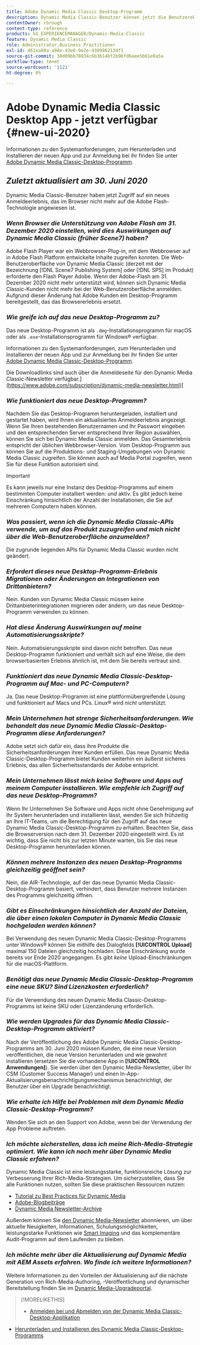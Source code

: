 ```yaml
---
title: Adobe Dynamic Media Classic Desktop-Programm
description: Dynamic Media Classic-Benutzer können jetzt die Benutzeroberfläche vollständig aktualisieren. Das Erlebnis bietet eine aktualisierte Anmeldung mit Links zu wertvollen Ressourcen. Diese Aktualisierung beruht nicht mehr auf der Browsertechnologie Adobe Flash .
contentOwner: rbrough
content-type: reference
products: SG_EXPERIENCEMANAGER/Dynamic-Media-Classic
feature: Dynamic Media Classic
role: Administrator,Business Practitioner
exl-id: d61ea80a-a98e-43e6-9e2e-4389962134f1
source-git-commit: 38d09bb78834c6b3614bf2b96fd6aee5661e0a5a
workflow-type: tm+mt
source-wordcount: '1121'
ht-degree: 0%

---
```


# Adobe Dynamic Media Classic Desktop App - jetzt verfügbar {#new-ui-2020}

Informationen zu den Systemanforderungen, zum Herunterladen und Installieren der neuen App und zur Anmeldung bei ihr finden Sie unter [Adobe Dynamic Media Classic-Desktop-Programm](/help/dynamic-media-classic-desktop-app.md).

## _Zuletzt aktualisiert am 30. Juni 2020_

Dynamic Media Classic-Benutzer haben jetzt Zugriff auf ein neues Anmeldeerlebnis, das im Browser nicht mehr auf die Adobe Flash-Technologie angewiesen ist.

### **_Wenn Browser die Unterstützung von Adobe Flash am 31. Dezember 2020 einstellen, wird dies Auswirkungen auf Dynamic Media Classic (früher Scene7) haben?_**

Adobe Flash Player war ein Webbrowser-Plug-in, mit dem Webbrowser auf in Adobe Flash Platform entwickelte Inhalte zugreifen konnten. Die Web-Benutzeroberfläche von Dynamic Media Classic (derzeit mit der Bezeichnung [!DNL Scene7 Publishing System] oder [!DNL SPS] im Produkt) erforderte den Flash Player Adobe. Wenn der Adobe-Flash am 31. Dezember 2020 nicht mehr unterstützt wird, können sich Dynamic Media Classic-Kunden nicht mehr bei der Web-Benutzeroberfläche anmelden. Aufgrund dieser Änderung hat Adobe Kunden ein Desktop-Programm bereitgestellt, das das Browsererlebnis ersetzt.

### **_Wie greife ich auf das neue Desktop-Programm zu?_**

Das neue Desktop-Programm ist als `.dmg`-Installationsprogramm für macOS oder als `.exe`-Installationsprogramm für Windows® verfügbar.

Informationen zu den Systemanforderungen, zum Herunterladen und Installieren der neuen App und zur Anmeldung bei ihr finden Sie unter [Adobe Dynamic Media Classic-Desktop-Programm](/help/dynamic-media-classic-desktop-app.md).

Die Downloadlinks sind auch über die Anmeldeseite für den Dynamic Media Classic-Newsletter verfügbar.](https://www.adobe.com/subscription/dynamic-media-newsletter.html)[

### **_Wie funktioniert das neue Desktop-Programm?_**

Nachdem Sie das Desktop-Programm heruntergeladen, installiert und gestartet haben, wird Ihnen ein aktualisiertes Anmeldeerlebnis angezeigt. Wenn Sie Ihren bestehenden Benutzernamen und Ihr Passwort eingeben und den entsprechenden Server entsprechend Ihrer Region auswählen, können Sie sich bei Dynamic Media Classic anmelden. Das Gesamterlebnis entspricht der üblichen Webbrowser-Version. Vom Desktop-Programm aus können Sie auf die Produktions- und Staging-Umgebungen von Dynamic Media Classic zugreifen. Sie können auch auf Media Portal zugreifen, wenn Sie für diese Funktion autorisiert sind.

>[!IMPORTANT]
>
>Es kann jeweils nur eine Instanz des Desktop-Programms auf einem bestimmten Computer installiert werden: *und* aktiv. Es gibt jedoch keine Einschränkung hinsichtlich der Anzahl der Installationen, die Sie auf mehreren Computern haben können.

### **_Was passiert, wenn ich die Dynamic Media Classic-APIs verwende, um auf das Produkt zuzugreifen und mich nicht über die Web-Benutzeroberfläche anzumelden?_**

Die zugrunde liegenden APIs für Dynamic Media Classic wurden nicht geändert.

### **_Erfordert dieses neue Desktop-Programm-Erlebnis Migrationen oder Änderungen an Integrationen von Drittanbietern?_**

Nein. Kunden von Dynamic Media Classic müssen keine Drittanbieterintegrationen migrieren oder ändern, um das neue Desktop-Programm verwenden zu können.

### **_Hat diese Änderung Auswirkungen auf meine Automatisierungsskripte?_**

Nein. Automatisierungsskripte sind davon nicht betroffen. Das neue Desktop-Programm funktioniert und verhält sich auf eine Weise, die dem browserbasierten Erlebnis ähnlich ist, mit dem Sie bereits vertraut sind.

### **_Funktioniert das neue Dynamic Media Classic-Desktop-Programm auf Mac- und PC-Computern?_**

Ja. Das neue Desktop-Programm ist eine plattformübergreifende Lösung und funktioniert auf Macs und PCs. Linux® wird *nicht* unterstützt.

### **_Mein Unternehmen hat strenge Sicherheitsanforderungen. Wie behandelt das neue Dynamic Media Classic-Desktop-Programm diese Anforderungen?_**

Adobe setzt sich dafür ein, dass ihre Produkte die Sicherheitsanforderungen ihrer Kunden erfüllen. Das neue Dynamic Media Classic-Desktop-Programm bietet Kunden weiterhin ein äußerst sicheres Erlebnis, das allen Sicherheitsstandards der Adobe entspricht.

### **_Mein Unternehmen lässt mich keine Software und Apps auf meinem Computer installieren. Wie empfehle ich Zugriff auf das neue Desktop-Programm?_**

Wenn Ihr Unternehmen Sie Software und Apps nicht ohne Genehmigung auf Ihr System herunterladen und installieren lässt, wenden Sie sich frühzeitig an Ihre IT-Teams, um die Berechtigung für den Zugriff auf das neue Dynamic Media Classic-Desktop-Programm zu erhalten. Beachten Sie, dass die Browserversion nach dem 31. Dezember 2020 eingestellt wird. Es ist wichtig, dass Sie nicht bis zur letzten Minute warten, bis Sie das neue Desktop-Programm herunterladen können.

### **_Können mehrere Instanzen des neuen Desktop-Programms gleichzeitig geöffnet sein?_**

Nein, die AIR-Technologie, auf der das neue Dynamic Media Classic-Desktop-Programm basiert, verhindert, dass Benutzer mehrere Instanzen des Programms gleichzeitig öffnen.

### **_Gibt es Einschränkungen hinsichtlich der Anzahl der Dateien, die über einen lokalen Computer in Dynamic Media Classic hochgeladen werden können?_**

Bei Verwendung des neuen Dynamic Media Classic-Desktop-Programms unter Windows® können Sie mithilfe des Dialogfelds **[!UICONTROL Upload]** maximal 150 Dateien gleichzeitig hochladen. Diese Einschränkung wurde bereits vor Ende 2020 angegangen. Es gibt *keine* Upload-Einschränkungen für die macOS-Plattform.

### **_Benötigt das neue Dynamic Media Classic-Desktop-Programm eine neue SKU? Sind Lizenzkosten erforderlich?_**

Für die Verwendung des neuen Dynamic Media Classic-Desktop-Programms ist keine SKU oder Lizenzänderung erforderlich.

### **_Wie werden Upgrades für das Dynamic Media Classic-Desktop-Programm aktiviert?_**

Nach der Veröffentlichung des Adobe Dynamic Media Classic-Desktop-Programms am 30. Juni 2020 müssen Kunden, die eine neue Version veröffentlichen, die neue Version herunterladen und wie gewohnt installieren (ersetzen Sie die vorhandene App in **[!UICONTROL Anwendungen]**). Sie werden über den Dynamic Media-Newsletter, über Ihr CSM (Customer Success Manager) und einen In-App-Aktualisierungsbenachrichtigungsmechanismus benachrichtigt, der Benutzer über ein Upgrade benachrichtigt.

### **_Wie erhalte ich Hilfe bei Problemen mit dem Dynamic Media Classic-Desktop-Programm?_**

Wenden Sie sich an den Support von Adobe, wenn bei der Verwendung der App Probleme auftreten.

### **_Ich möchte sicherstellen, dass ich meine Rich-Media-Strategie optimiert. Wie kann ich noch mehr über Dynamic Media Classic erfahren?_**

Dynamic Media Classic ist eine leistungsstarke, funktionsreiche Lösung zur Verbesserung Ihrer Rich-Media-Strategien. Um sicherzustellen, dass Sie alle Funktionen nutzen, sollten Sie diese praktischen Ressourcen nutzen:

* [Tutorial zu Best Practices für Dynamic Media](https://experienceleague.adobe.com/docs/experience-manager-learn/dynamic-media-classic-tutorial/overview.html)
* [Adobe-Blogbeiträge](https://blog.adobe.com/)<!-- (https://blog.adobe.com/tag/dynamic-media/) -->
* [Dynamic Media Newsletter-Archive](https://experienceleague.adobe.com/docs/dynamic-media-classic/using/dynamic-media-newsletter.html)

Außerdem können Sie [den Dynamic Media-Newsletter](https://www.adobe.com/subscription/dynamic-media-newsletter.html) abonnieren, um über aktuelle Neuigkeiten, Informationen, Schulungsmöglichkeiten, leistungsstarke Funktionen wie [Smart Imaging](https://experienceleague.adobe.com/docs/experience-manager-65/assets/dynamic/imaging-faq.html#dynamic) und das komplementäre Audit-Programm auf dem Laufenden zu bleiben.

### **_Ich möchte mehr über die Aktualisierung auf Dynamic Media mit AEM Assets erfahren. Wo finde ich weitere Informationen?_**

Weitere Informationen zu den Vorteilen der Aktualisierung auf die nächste Generation von Rich-Media-Authoring, -Veröffentlichung und dynamischer Bereitstellung finden Sie im [Dynamic Media-Upgradeportal](http://exploreadobe.com/dynamic-media-upgrade/).

>[!MORELIKETHIS]
>
>* [Anmelden bei und Abmelden von der Dynamic Media Classic-Desktop-Applikation](/help/signing-out.md)
* [Herunterladen und Installieren des Dynamic Media Classic-Desktop-Programms](/help/dynamic-media-classic-desktop-app.md)



<!-- SAVE - OLD LINK TO BEST PRACTICES GUIDE IN PDF https://www.adobe.com/content/dam/www/us/en/marketing/experience-manager-assets/dynamic-media/adobe-dynamic-media-classic-best-practices-guide.pdf -->
